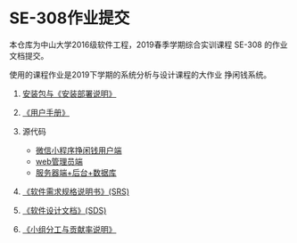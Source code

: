 # SE-308作业提交

本仓库为中山大学2016级软件工程，2019春季学期综合实训课程 SE-308 的作业文档提交。

使用的课程作业是2019下学期的系统分析与设计课程的大作业 挣闲钱系统。

1. [安装包与《安装部署说明》](安装包与安装部署说明.md)
2. [《用户手册》](UserManual.pdf)
3. 源代码

    * [微信小程序挣闲钱用户端](https://github.com/sysu-gfs-3/client)
    * [web管理员端](https://github.com/sysu-gfs-3/client-web)
    * [服务器端+后台+数据库](https://github.com/sysu-gfs-3/server)

4. [《软件需求规格说明书》(SRS)](SRS.md)
5. [《软件设计文档》(SDS)](SDS.md)
6. [《小组分工与贡献率说明》](小组分工与贡献率说明.md)

